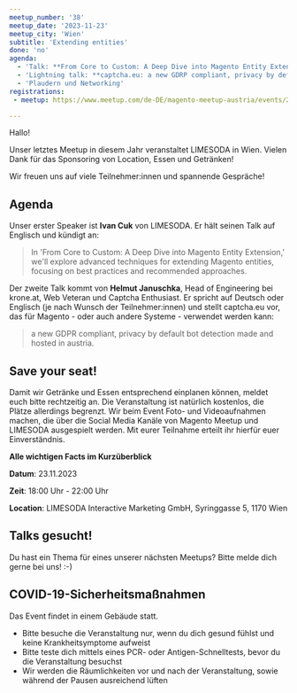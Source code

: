 ```yaml
---
meetup_number: '38'
meetup_date: '2023-11-23'
meetup_city: 'Wien'
subtitle: 'Extending entities'
done: 'no'
agenda:
  - 'Talk: **From Core to Custom: A Deep Dive into Magento Entity Extension** von Ivan Cuk'
  - 'Lightning talk: **captcha.eu: a new GDRP compliant, privacy by default bot detection made and hosted in Austria** von Helmut Januschka'
  - 'Plaudern und Networking'
registrations:
 - meetup: https://www.meetup.com/de-DE/magento-meetup-austria/events/296765018/

---
```


Hallo!

Unser letztes Meetup in diesem Jahr veranstaltet LIMESODA in Wien. Vielen Dank für das Sponsoring von
Location, Essen und Getränken!

Wir freuen uns auf viele Teilnehmer:innen und spannende Gespräche!

## Agenda

Unser erster Speaker ist **Ivan Cuk** von LIMESODA. Er hält seinen Talk auf Englisch und kündigt an:

> In 'From Core to Custom: A Deep Dive into Magento Entity Extension,' we'll explore advanced techniques for extending Magento entities, focusing on best practices and recommended approaches.

Der zweite Talk kommt von **Helmut Januschka**, Head of Engineering bei krone.at, Web Veteran und Captcha Enthusiast.
Er spricht auf Deutsch oder Englisch (je nach Wunsch der Teilnehmer:innen) und stellt captcha.eu vor, das für Magento -
oder auch andere Systeme - verwendet werden kann:

> a new GDPR compliant, privacy by default bot detection made and hosted in austria.

## Save your seat!

Damit wir Getränke und Essen entsprechend einplanen können, meldet euch bitte rechtzeitig an. Die Veranstaltung ist natürlich kostenlos, die Plätze allerdings begrenzt. Wir beim Event Foto- und Videoaufnahmen machen, die über die Social Media Kanäle von Magento Meetup und LIMESODA ausgespielt werden. Mit eurer Teilnahme erteilt ihr hierfür euer Einverständnis.

**Alle wichtigen Facts im Kurzüberblick**

**Datum**: 23.11.2023

**Zeit**: 18:00 Uhr - 22:00 Uhr

**Location**: LIMESODA Interactive Marketing GmbH, Syringgasse 5, 1170 Wien

## Talks gesucht!

Du hast ein Thema für eines unserer nächsten Meetups? Bitte melde dich gerne bei uns! :-)

## COVID-19-Sicherheitsmaßnahmen

Das Event findet in einem Gebäude statt.

- Bitte besuche die Veranstaltung nur, wenn du dich gesund fühlst und keine Krankheitsymptome aufweist
- Bitte teste dich mittels eines PCR- oder Antigen-Schnelltests, bevor du die Veranstaltung besuchst
- Wir werden die Räumlichkeiten vor und nach der Veranstaltung, sowie während der Pausen ausreichend lüften
